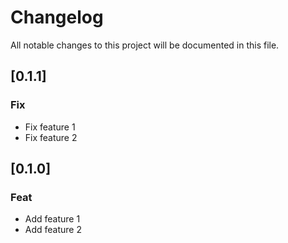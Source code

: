 # Changelog

All notable changes to this project will be documented in this file.

## [0.1.1]

### Fix

- Fix feature 1
- Fix feature 2

## [0.1.0]

### Feat

- Add feature 1
- Add feature 2

<!-- generated by git-cliff -->
